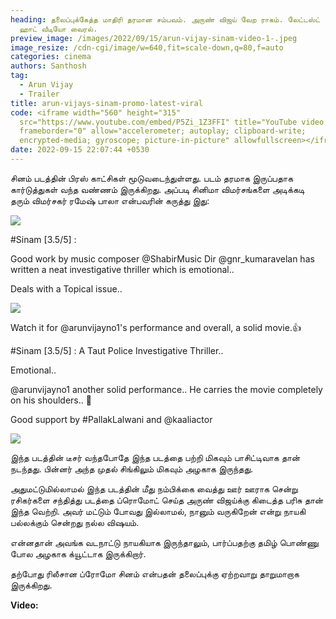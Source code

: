 ```yaml
---
heading: தலைப்புக்கேத்த மாதிரி தரமான சம்பவம். அருண் விஜய் வேற ராகம். லேட்டஸ்ட்
  ஹாட் வீடியோ வைரல்.
preview_image: /images/2022/09/15/arun-vijay-sinam-video-1-.jpeg
image_resize: /cdn-cgi/image/w=640,fit=scale-down,q=80,f=auto
categories: cinema
authors: Santhosh
tag:
  - Arun Vijay
  - Trailer
title: arun-vijays-sinam-promo-latest-viral
code: <iframe width="560" height="315"
  src="https://www.youtube.com/embed/P5Zi_1Z3FFI" title="YouTube video player"
  frameborder="0" allow="accelerometer; autoplay; clipboard-write;
  encrypted-media; gyroscope; picture-in-picture" allowfullscreen></iframe>
date: 2022-09-15 22:07:44 +0530
---
```

சினம் படத்தின் பிரஸ் காட்சிகள் மூடுவடைந்துள்ளது. படம் தரமாக இருப்பதாக கார்டுத்துகள் வந்த வண்ணம் இருக்கிறது. அப்படி சினிமா விமர்சங்களை அடிக்கடி தரும் விமர்சகர் ரமேஷ் பாலா என்பவரின் கருத்து இது:

![](/images/2022/09/15/arun-vijay-sinam-video-4-.jpeg)

\#Sinam \[3.5/5] : 

Good work by music composer @ShabirMusic Dir 
@gnr_kumaravelan has written a neat investigative thriller which is emotional.. 

Deals with a Topical issue..

![](/images/2022/09/15/arun-vijay-sinam-video-3-.jpeg)

Watch it for @arunvijayno1's performance and overall, a solid movie.👍

\#Sinam \[3.5/5] : A Taut Police Investigative Thriller.. 

Emotional..

@arunvijayno1 another solid performance.. He carries the movie completely on his shoulders.. 👏 

Good support by #PallakLalwani and @kaaliactor

![](/images/2022/09/15/arun-vijay-sinam-video-2-.jpeg)

இந்த படத்தின் டீசர் வந்தபோதே இந்த படத்தை பற்றி மிகவும் பாசிட்டிவாக தான் நடந்தது. பின்னர் அந்த முதல் சிங்கிலும் மிகவும் அழகாக இருந்தது.

அதுமட்டுமில்லாமல் இந்த படத்தின் மீது நம்பிக்கை வைத்து ஊர் ஊராக சென்று ரசிகர்களை சந்தித்து படத்தை ப்ரொமோட் செய்த அருண் விஜய்க்கு கிடைத்த பரிசு தான் இந்த வெற்றி. அவர் மட்டும் போவது இல்லாமல், நானும் வருகிறேன் என்று நாயகி பல்லக்கும் சென்றது நல்ல விஷயம்.

என்னதான் அவங்க வடநாட்டு நாயகியாக இருந்தாலும், பார்ப்பதற்கு தமிழ் பொண்ணு போல அழகாக க்யூட்டாக இருக்கிறார்.

தற்போது ரிலீசான ப்ரோமோ சினம் என்பதன் தலைப்புக்கு ஏற்றவாறு தாறுமாறாக இருக்கிறது.

**V﻿ideo:**